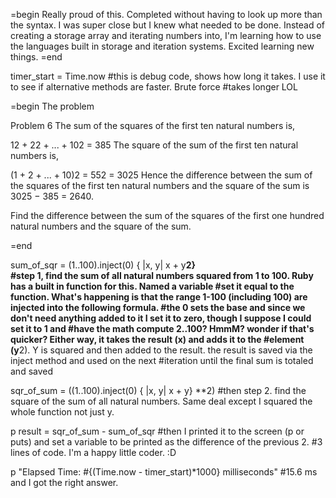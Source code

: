 =begin
Really proud of this. Completed without having to look up more than the syntax.  I was super close but I knew what needed to be done.
Instead of creating a storage array and iterating numbers into, I'm learning how to use the languages built in storage and iteration
systems.  Excited learning new things.
=end

timer_start = Time.now  #this is debug code, shows how long it takes. I use it to see if alternative methods are faster. Brute force
                        #takes longer LOL


=begin
The problem

Problem 6 
The sum of the squares of the first ten natural numbers is,

12 + 22 + ... + 102 = 385
The square of the sum of the first ten natural numbers is,

(1 + 2 + ... + 10)2 = 552 = 3025
Hence the difference between the sum of the squares of the first ten natural numbers and the square of the sum is 3025 − 385 = 2640.

Find the difference between the sum of the squares of the first one hundred natural numbers and the square of the sum.


=end



sum_of_sqr = (1..100).inject(0) { |x, y| x + y**2}    
      #step 1, find the sum of all natural numbers squared from 1 to 100.  Ruby has a built in function for this.  Named a variable
      #set it equal to the function.  What's happening is that the range 1-100 (including 100) are injected into the following formula.
      #the 0 sets the base and since we don't need anything added to it I set it to zero, though I suppose I could set it to 1 and
      #have the math compute 2..100? HmmM? wonder if that's quicker?  Either way, it takes the result (x) and adds it to the
      #element (y**2).  Y is squared and then added to the result.  the result is saved via the inject method and used on the next
      #iteration until the final sum is totaled and saved
      
      
sqr_of_sum = ((1..100).inject(0) { |x, y| x + y} **2)
     #then step 2.  find the square of the sum of all natural numbers.  Same deal except I squared the whole function not just y.
  
p result = sqr_of_sum - sum_of_sqr
     #then I printed it to the screen (p or puts) and set a variable to be printed as the difference of the previous 2.
     #3 lines of code. I'm a happy little coder. :D


p "Elapsed Time: #{(Time.now - timer_start)*1000} milliseconds"
     #15.6 ms and I got the right answer. 
     
     
     
